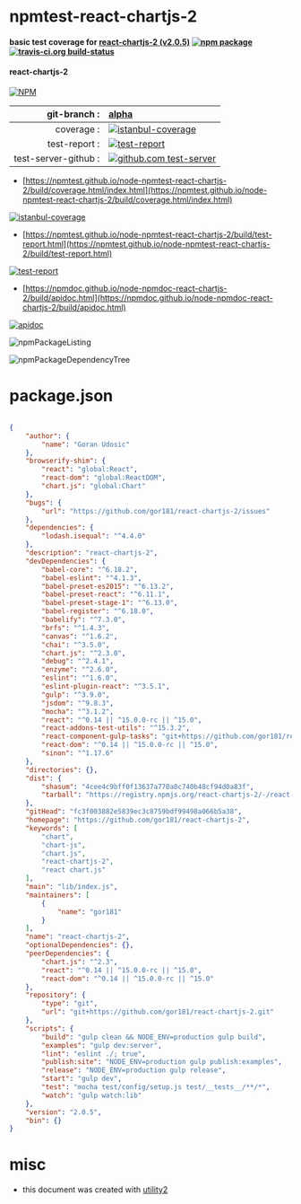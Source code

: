 # npmtest-react-chartjs-2

#### basic test coverage for  [react-chartjs-2 (v2.0.5)](https://github.com/gor181/react-chartjs-2)  [![npm package](https://img.shields.io/npm/v/npmtest-react-chartjs-2.svg?style=flat-square)](https://www.npmjs.org/package/npmtest-react-chartjs-2) [![travis-ci.org build-status](https://api.travis-ci.org/npmtest/node-npmtest-react-chartjs-2.svg)](https://travis-ci.org/npmtest/node-npmtest-react-chartjs-2)

#### react-chartjs-2

[![NPM](https://nodei.co/npm/react-chartjs-2.png?downloads=true&downloadRank=true&stars=true)](https://www.npmjs.com/package/react-chartjs-2)

| git-branch : | [alpha](https://github.com/npmtest/node-npmtest-react-chartjs-2/tree/alpha)|
|--:|:--|
| coverage : | [![istanbul-coverage](https://npmtest.github.io/node-npmtest-react-chartjs-2/build/coverage.badge.svg)](https://npmtest.github.io/node-npmtest-react-chartjs-2/build/coverage.html/index.html)|
| test-report : | [![test-report](https://npmtest.github.io/node-npmtest-react-chartjs-2/build/test-report.badge.svg)](https://npmtest.github.io/node-npmtest-react-chartjs-2/build/test-report.html)|
| test-server-github : | [![github.com test-server](https://npmtest.github.io/node-npmtest-react-chartjs-2/GitHub-Mark-32px.png)](https://npmtest.github.io/node-npmtest-react-chartjs-2/build/app/index.html) | | build-artifacts : | [![build-artifacts](https://npmtest.github.io/node-npmtest-react-chartjs-2/glyphicons_144_folder_open.png)](https://github.com/npmtest/node-npmtest-react-chartjs-2/tree/gh-pages/build)|

- [https://npmtest.github.io/node-npmtest-react-chartjs-2/build/coverage.html/index.html](https://npmtest.github.io/node-npmtest-react-chartjs-2/build/coverage.html/index.html)

[![istanbul-coverage](https://npmtest.github.io/node-npmtest-react-chartjs-2/build/screenCapture.buildCi.browser.%252Ftmp%252Fbuild%252Fcoverage.lib.html.png)](https://npmtest.github.io/node-npmtest-react-chartjs-2/build/coverage.html/index.html)

- [https://npmtest.github.io/node-npmtest-react-chartjs-2/build/test-report.html](https://npmtest.github.io/node-npmtest-react-chartjs-2/build/test-report.html)

[![test-report](https://npmtest.github.io/node-npmtest-react-chartjs-2/build/screenCapture.buildCi.browser.%252Ftmp%252Fbuild%252Ftest-report.html.png)](https://npmtest.github.io/node-npmtest-react-chartjs-2/build/test-report.html)

- [https://npmdoc.github.io/node-npmdoc-react-chartjs-2/build/apidoc.html](https://npmdoc.github.io/node-npmdoc-react-chartjs-2/build/apidoc.html)

[![apidoc](https://npmdoc.github.io/node-npmdoc-react-chartjs-2/build/screenCapture.buildCi.browser.%252Ftmp%252Fbuild%252Fapidoc.html.png)](https://npmdoc.github.io/node-npmdoc-react-chartjs-2/build/apidoc.html)

![npmPackageListing](https://npmtest.github.io/node-npmtest-react-chartjs-2/build/screenCapture.npmPackageListing.svg)

![npmPackageDependencyTree](https://npmtest.github.io/node-npmtest-react-chartjs-2/build/screenCapture.npmPackageDependencyTree.svg)



# package.json

```json

{
    "author": {
        "name": "Goran Udosic"
    },
    "browserify-shim": {
        "react": "global:React",
        "react-dom": "global:ReactDOM",
        "chart.js": "global:Chart"
    },
    "bugs": {
        "url": "https://github.com/gor181/react-chartjs-2/issues"
    },
    "dependencies": {
        "lodash.isequal": "^4.4.0"
    },
    "description": "react-chartjs-2",
    "devDependencies": {
        "babel-core": "^6.18.2",
        "babel-eslint": "^4.1.3",
        "babel-preset-es2015": "^6.13.2",
        "babel-preset-react": "^6.11.1",
        "babel-preset-stage-1": "^6.13.0",
        "babel-register": "^6.18.0",
        "babelify": "^7.3.0",
        "brfs": "^1.4.3",
        "canvas": "^1.6.2",
        "chai": "^3.5.0",
        "chart.js": "^2.3.0",
        "debug": "^2.4.1",
        "enzyme": "^2.6.0",
        "eslint": "^1.6.0",
        "eslint-plugin-react": "^3.5.1",
        "gulp": "^3.9.0",
        "jsdom": "^9.8.3",
        "mocha": "^3.1.2",
        "react": "^0.14 || ^15.0.0-rc || ^15.0",
        "react-addons-test-utils": "^15.3.2",
        "react-component-gulp-tasks": "git+https://github.com/gor181/react-component-gulp-tasks.git",
        "react-dom": "^0.14 || ^15.0.0-rc || ^15.0",
        "sinon": "^1.17.6"
    },
    "directories": {},
    "dist": {
        "shasum": "4cee4c9bff0f13637a770a0c740b48cf94d0a83f",
        "tarball": "https://registry.npmjs.org/react-chartjs-2/-/react-chartjs-2-2.0.5.tgz"
    },
    "gitHead": "fc3f003882e5839ec3c8759bdf99498a066b5a38",
    "homepage": "https://github.com/gor181/react-chartjs-2",
    "keywords": [
        "chart",
        "chart-js",
        "chart.js",
        "react-chartjs-2",
        "react chart.js"
    ],
    "main": "lib/index.js",
    "maintainers": [
        {
            "name": "gor181"
        }
    ],
    "name": "react-chartjs-2",
    "optionalDependencies": {},
    "peerDependencies": {
        "chart.js": "^2.3",
        "react": "^0.14 || ^15.0.0-rc || ^15.0",
        "react-dom": "^0.14 || ^15.0.0-rc || ^15.0"
    },
    "repository": {
        "type": "git",
        "url": "git+https://github.com/gor181/react-chartjs-2.git"
    },
    "scripts": {
        "build": "gulp clean && NODE_ENV=production gulp build",
        "examples": "gulp dev:server",
        "lint": "eslint ./; true",
        "publish:site": "NODE_ENV=production gulp publish:examples",
        "release": "NODE_ENV=production gulp release",
        "start": "gulp dev",
        "test": "mocha test/config/setup.js test/__tests__/**/*",
        "watch": "gulp watch:lib"
    },
    "version": "2.0.5",
    "bin": {}
}
```



# misc
- this document was created with [utility2](https://github.com/kaizhu256/node-utility2)
